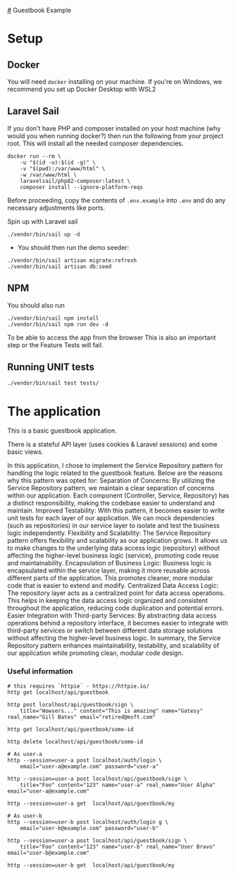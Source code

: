 [#](#) Guestbook Example

# Setup

## Docker

You will need `docker` installing on your machine.
If you're on Windows, we recommend you set up Docker Desktop with WSL2

## Laravel Sail

If you don't have PHP and composer installed on your host machine (why would you when running docker?)
then run the following from your project root.
This will install all the needed composer dependencies.

```
docker run --rm \
    -u "$(id -u):$(id -g)" \
    -v "$(pwd):/var/www/html" \
    -w /var/www/html \
    laravelsail/php82-composer:latest \
    composer install --ignore-platform-reqs
```

Before proceeding, copy the contents of `.env.example` into `.env` and do any necessary adjustments like ports.

Spin up with Laravel sail
```shell
./vendor/bin/sail up -d
```

-   You should then run the demo seeder:

```shell
./vendor/bin/sail artisan migrate:refresh
./vendor/bin/sail artisan db:seed
```
## NPM 

You should also run 
```shell
./vendor/bin/sail npm install
./vendor/bin/sail npm run dev -d
```
To be able to access the app from the browser
This is also an important step or the Feature Tests will fail.

## Running UNIT tests

```shell
./vendor/bin/sail test tests/
```

# The application

This is a basic guestbook application.

There is a stateful API layer (uses cookies & Laravel sessions) and some
basic views.

In this application, I chose to implement the Service Repository pattern for handling the logic related to the guestbook feature. Below are the reasons why this pattern was opted for:
Separation of Concerns: By utilizing the Service Repository pattern, we maintain a clear separation of concerns within our application. Each component (Controller, Service, Repository) has a distinct responsibility, making the codebase easier to understand and maintain.
Improved Testability: With this pattern, it becomes easier to write unit tests for each layer of our application. We can mock dependencies (such as repositories) in our service layer to isolate and test the business logic independently.
Flexibility and Scalability: The Service Repository pattern offers flexibility and scalability as our application grows. It allows us to make changes to the underlying data access logic (repository) without affecting the higher-level business logic (service), promoting code reuse and maintainability.
Encapsulation of Business Logic: Business logic is encapsulated within the service layer, making it more reusable across different parts of the application. This promotes cleaner, more modular code that is easier to extend and modify.
Centralized Data Access Logic: The repository layer acts as a centralized point for data access operations. This helps in keeping the data access logic organized and consistent throughout the application, reducing code duplication and potential errors.
Easier Integration with Third-party Services: By abstracting data access operations behind a repository interface, it becomes easier to integrate with third-party services or switch between different data storage solutions without affecting the higher-level business logic.
In summary, the Service Repository pattern enhances maintainability, testability, and scalability of our application while promoting clean, modular code design.

### Useful information

```shell
# this requires `httpie` - https://httpie.io/
http get localhost/api/guestbook

http post localhost/api/guestbook/sign \
    title="Wowsers..." content="This is amazing" name="Gatesy" real_name="Gill Bates" email="retired@msft.com"

http get localhost/api/guestbook/some-id

http delete localhost/api/guestbook/some-id

# As user-a
http --session=user-a post localhost/auth/login \
    email="user-a@example.com" password="user-a"

http --session=user-a post localhost/api/guestbook/sign \
    title="Foo" content="123" name="user-a" real_name="User Alpha" email="user-a@example.com"

http --session=user-a get  localhost/api/guestbook/my

# As user-b
http --session=user-b post localhost/auth/login g \
    email="user-b@example.com" password="user-b"

http --session=user-a post localhost/api/guestbook/sign \
    title="Foo" content="123" name="user-b" real_name="User Bravo" email="user-b@example.com"

http --session=user-b get  localhost/api/guestbook/my
```